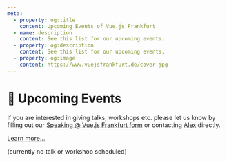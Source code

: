 ```yaml
---
meta:
  - property: og:title
    content: Upcoming Events of Vue.js Frankfurt
  - name: description
    content: See this list for our upcoming events.
  - property: og:description
    content: See this list for our upcoming events.
  - property: og:image
    content: https://www.vuejsfrankfurt.de/cover.jpg
---
```


# :dancer: Upcoming Events

If you are interested in giving talks, workshops etc. please let us know by filling out our [Speaking @ Vue.js Frankfurt form](./speaking.md) or contacting [Alex](../about/team.md) directly.

[Learn more...](https://www.meetup.com/de-DE/vuejsfrankfurt/events/262091384/)

(currently no talk or workshop scheduled)
